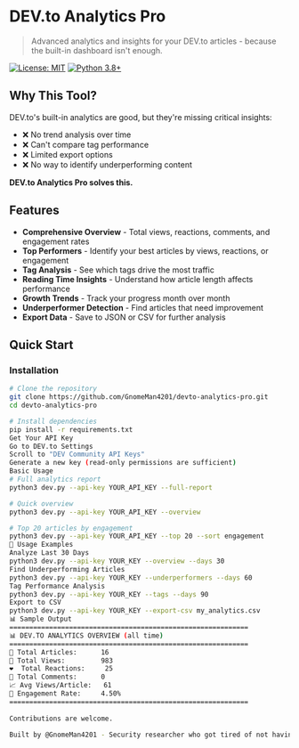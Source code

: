 

# DEV.to Analytics Pro

> Advanced analytics and insights for your DEV.to articles - because the built-in dashboard isn't enough.

[![License: MIT](https://img.shields.io/badge/License-MIT-yellow.svg)](https://opensource.org/licenses/MIT)
[![Python 3.8+](https://img.shields.io/badge/python-3.8+-blue.svg)](https://www.python.org/downloads/)

##  Why This Tool?

DEV.to's built-in analytics are good, but they're missing critical insights:
- ❌ No trend analysis over time
- ❌ Can't compare tag performance
- ❌ Limited export options
- ❌ No way to identify underperforming content

**DEV.to Analytics Pro solves this.**

##  Features

-  **Comprehensive Overview** - Total views, reactions, comments, and engagement rates
-  **Top Performers** - Identify your best articles by views, reactions, or engagement
-  **Tag Analysis** - See which tags drive the most traffic
-  **Reading Time Insights** - Understand how article length affects performance
-  **Growth Trends** - Track your progress month over month
-  **Underperformer Detection** - Find articles that need improvement
-  **Export Data** - Save to JSON or CSV for further analysis

##  Quick Start

### Installation

```bash
# Clone the repository
git clone https://github.com/GnomeMan4201/devto-analytics-pro.git
cd devto-analytics-pro

# Install dependencies
pip install -r requirements.txt
Get Your API Key
Go to DEV.to Settings
Scroll to "DEV Community API Keys"
Generate a new key (read-only permissions are sufficient)
Basic Usage
# Full analytics report
python3 dev.py --api-key YOUR_API_KEY --full-report

# Quick overview
python3 dev.py --api-key YOUR_API_KEY --overview

# Top 20 articles by engagement
python3 dev.py --api-key YOUR_API_KEY --top 20 --sort engagement
📖 Usage Examples
Analyze Last 30 Days
python3 dev.py --api-key YOUR_KEY --overview --days 30
Find Underperforming Articles
python3 dev.py --api-key YOUR_KEY --underperformers --days 60
Tag Performance Analysis
python3 dev.py --api-key YOUR_KEY --tags --days 90
Export to CSV
python3 dev.py --api-key YOUR_KEY --export-csv my_analytics.csv
📊 Sample Output
============================================================
📊 DEV.TO ANALYTICS OVERVIEW (all time)
============================================================
📝 Total Articles:      16
👀 Total Views:         983
❤️  Total Reactions:     25
💬 Total Comments:      0
📈 Avg Views/Article:   61
🎯 Engagement Rate:     4.50%
============================================================
 
Contributions are welcome. 

Built by @GnomeMan4201 - Security researcher who got tired of not having proper analytics.
 
